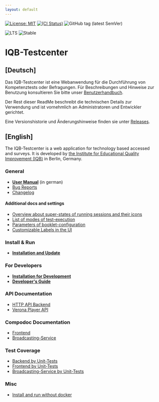 ```yaml
---
layout: default
---
```

[![License: MIT](https://img.shields.io/badge/License-MIT-yellow.svg)](https://opensource.org/licenses/MIT)
[![(CI Status)](https://scm.cms.hu-berlin.de/iqb/testcenter/badges/master/pipeline.svg)](https://scm.cms.hu-berlin.de/iqb/testcenter)
![GitHub tag (latest SemVer)](https://img.shields.io/github/v/tag/iqb-berlin/testcenter)

![LTS](https://img.shields.io/badge/dynamic/json?url=https%3A%2F%2Fraw.githubusercontent.com%2Fiqb-berlin%2Ftestcenter%2Fmaster%2Fpackage.json&query=%24.iqb%5B%22release-channels%22%5D.lts&style=flat&label=LTS)
![Stable](https://img.shields.io/badge/dynamic/json?url=https%3A%2F%2Fraw.githubusercontent.com%2Fiqb-berlin%2Ftestcenter%2Fmaster%2Fpackage.json&query=%24.iqb%5B%22release-channels%22%5D.stable&style=flat&label=Stable)


# IQB-Testcenter

## [Deutsch]

Das IQB-Testcenter ist eine Webanwendung für die Durchführung von Kompetenztests oder Befragungen.
Für Beschreibungen und Hinweise zur Benutzung konsultieren Sie bitte unser
[Benutzerhandbuch](https://iqb-berlin.github.io/tba-info/Testcenter/).

Der Rest dieser ReadMe beschreibt die technischen Details zur Verwendung und ist vornehmlich an Administratoren und
Entwickler gerichtet.

Eine Versionshistorie und Änderungshinweise finden sie unter [Releases](https://github.com/iqb-berlin/testcenter/releases).



## [English]

The IQB-Testcenter is a web application for technology based accessed and surveys. It is developed by
[the Institute for Educational Quality Improvement (IQB)](https://www.iqb.hu-berlin.de/) in Berlin, Germany.

### General
* **[User Manual](https://iqb-berlin.github.io/tba-info/Testcenter/)** (in german)
* [Bug Reports](https://github.com/iqb-berlin/testcenter/issues)
* [Changelog](https://pages.cms.hu-berlin.de/iqb/testcenter/CHANGELOG.html)

#### Additional docs and settings
* [Overview about super-states of running sessions and their icons](https://pages.cms.hu-berlin.de/iqb/testcenter/pages/test-session-super-states.html)
* [List of modes of test-execution](https://pages.cms.hu-berlin.de/iqb/testcenter/pages/test-mode.html)
* [Parameters of booklet-configuration](https://pages.cms.hu-berlin.de/iqb/testcenter/pages/booklet-config.html)
* [Customizable Labels in the UI](https://pages.cms.hu-berlin.de/iqb/testcenter/pages/custom-texts.html)

### Install & Run
* **[Installation and Update](https://pages.cms.hu-berlin.de/iqb/testcenter/pages/installation-prod.html)**

### For Developers
* **[Installation for Development](https://pages.cms.hu-berlin.de/iqb/testcenter/pages/installation-dev.html)**
* **[Developer's Guide](https://pages.cms.hu-berlin.de/iqb/testcenter/pages/developer-guide.html)**

### API Documentation
* [HTTP API Backend](https://pages.cms.hu-berlin.de/iqb/testcenter/dist/api/index.html)
* [Verona Player API](https://verona-interfaces.github.io/player/)

### Compodoc Documentation
* [Frontend](https://pages.cms.hu-berlin.de/iqb/testcenter/dist/compodoc-frontend/index.html)
* [Broadcasting-Service](https://pages.cms.hu-berlin.de/iqb/testcenter/dist/compodoc-broadcasting-service/index.html)

### Test Coverage
* [Backend by Unit-Tests](https://pages.cms.hu-berlin.de/iqb/testcenter/dist/test-coverage-backend-unit/index.html)
* [Frontend by Unit-Tests](https://pages.cms.hu-berlin.de/iqb/testcenter/dist/test-coverage-frontend-unit/report/index.html)
* [Broadcasting-Service by Unit-Tests](https://pages.cms.hu-berlin.de/iqb/testcenter/dist/test-coverage-broadcasting-service-unit/lcov-report/index.html)

### Misc
* [Install and run without docker](https://pages.cms.hu-berlin.de/iqb/testcenter/pages/installation-local.html)
